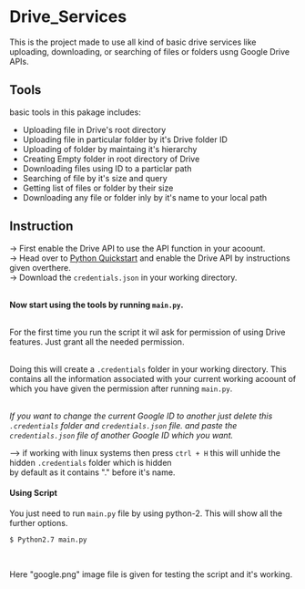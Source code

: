 # Drive_Services
This is the project made to use all kind of basic drive services like uploading, downloading, or searching of files or folders usng Google Drive APIs.

## Tools
basic tools in this pakage includes:
<ul style="list-style-type:disc;">
  <li> Uploading file in Drive's root directory </li>
  <li> Uploading file in particular folder by it's Drive folder ID </li>
  <li> Uploading of folder by maintaing it's hierarchy </li>
  <li> Creating Empty folder in root directory of Drive </li>
  <li> Downloading files using ID to a particlar path </li>
  <li> Searching of file by it's size and query </li>
  <li> Getting list of files or folder by their size </li>
  <li> Downloading any file or folder inly by it's name to your local path </li>
</ul>

## Instruction

-> First enable the Drive API to use the API function in your acoount. <br>
-> Head over to <a href="https://developers.google.com/drive/api/v3/quickstart/python">Python Quickstart</a> and enable the
   Drive API by instructions given overthere.<br>
-> Download the `credentials.json` in your working directory.<br><br>

<b>Now start using the tools by running `main.py`.</b><br><br>

For the first time you run the script it wil ask for permission of using Drive features. Just grant all the needed
permission.<br><br>

Doing this will create a `.credentials` folder in your working directory. This contains all the information associated with your current working acoount of which you have given the permission after running `main.py`.<br>
<br><i>

If you want to change the current Google ID to another just delete this `.credentials` folder and `credentials.json` file. and paste the `credentials.json` file of another Google ID which you want.
</i><br>

--> if working with linux systems then press `ctrl + H` this will unhide the hidden `.credentials` folder which is hidden       
    by default as it contains "." before it's name.

#### Using Script
You just need to run `main.py` file by using python-2. This will show all the further options.<br>

```
$ Python2.7 main.py
```
<br>

Here "google.png" image file is given for testing the script and it's working.


